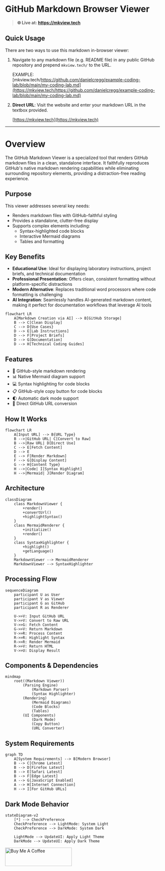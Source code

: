# GitHub Markdown Browser Viewer  

> **🌐 Live at: https://mkview.tech**

## Quick Usage

There are two ways to use this markdown in-browser viewer:

1. Navigate to any markdown file (e.g. README file) in any public GitHub repository and prepend `mkview.tech/` to the URL.  
    
    EXAMPLE:  
    [mkview.tech/https://github.com/danielcregg/example-coding-lab/blob/main/my-coding-lab.md](https://mkview.tech/https://github.com/danielcregg/example-coding-lab/blob/main/my-coding-lab.md)

2. **Direct URL**: Visit the website and enter your markdown URL in the textbox provided.
   
   [https://mkview.tech](https://mkview.tech)

---

# Overview

The GitHub Markdown Viewer is a specialized tool that renders GitHub markdown files in a clean, standalone interface. It faithfully reproduces GitHub's native markdown rendering capabilities while eliminating surrounding repository elements, providing a distraction-free reading experience.

## Purpose

This viewer addresses several key needs:
- Renders markdown files with GitHub-faithful styling
- Provides a standalone, clutter-free display
- Supports complex elements including:
  - Syntax-highlighted code blocks
  - Interactive Mermaid diagrams
  - Tables and formatting

## Key Benefits

- **Educational Use**: Ideal for displaying laboratory instructions, project briefs, and technical documentation
- **Professional Presentation**: Offers clean, consistent formatting without platform-specific distractions
- **Modern Alternative**: Replaces traditional word processors where code formatting is challenging
- **AI Integration**: Seamlessly handles AI-generated markdown content, making it perfect for documentation workflows that leverage AI tools

```mermaid
flowchart LR
    A[Markdown Creation via AI] --> B[GitHub Storage]
    B --> C[Clean Display]
    C --> D{Use Cases}
    D --> E[Lab Instructions]
    D --> F[Project Briefs]
    D --> G[Documentation]
    D --> H[Technical Coding Guides]
```

## Features

- 🎨 GitHub-style markdown rendering
- 📊 Native Mermaid diagram support
- 💻 Syntax highlighting for code blocks
- 📋 GitHub-style copy button for code blocks
- 🌓 Automatic dark mode support
- 🔄 Direct GitHub URL conversion


## How It Works

```mermaid
flowchart LR
    A[Input URL] --> B{URL Type}
    B -->|GitHub URL| C[Convert to Raw]
    B -->|Raw URL| D[Direct Use]
    C --> E[Fetch Content]
    D --> E
    E --> F[Render Markdown]
    F --> G[Display Content]
    G --> H{Content Type}
    H -->|Code| I[Syntax Highlight]
    H -->|Mermaid| J[Render Diagram]
```

## Architecture

```mermaid
classDiagram
    class MarkdownViewer {
        +render()
        +convertUrl()
        +highlightSyntax()
    }
    class MermaidRenderer {
        +initialize()
        +render()
    }
    class SyntaxHighlighter {
        +highlight()
        +getLanguage()
    }
    MarkdownViewer --> MermaidRenderer
    MarkdownViewer --> SyntaxHighlighter
```

## Processing Flow

```mermaid
sequenceDiagram
    participant U as User
    participant V as Viewer
    participant G as GitHub
    participant R as Renderer

    U->>V: Input GitHub URL
    V->>V: Convert to Raw URL
    V->>G: Fetch Content
    G->>V: Return Markdown
    V->>R: Process Content
    R->>R: Highlight Syntax
    R->>R: Render Mermaid
    R->>V: Return HTML
    V->>U: Display Result
```

## Components & Dependencies

```mermaid
mindmap
    root((Markdown Viewer))
        (Parsing Engine)
            (Markdown Parser)
            (Syntax Highlighter)
        (Rendering)
            (Mermaid Diagrams)
            (Code Blocks)
            (Tables)
        (UI Components)
            (Dark Mode)
            (Copy Button)
            (URL Converter)
```

## System Requirements

```mermaid
graph TD
    A[System Requirements] --> B[Modern Browser]
    B --> C[Chrome Latest]
    B --> D[Firefox Latest]
    B --> E[Safari Latest]
    B --> F[Edge Latest]
    A --> G[JavaScript Enabled]
    A --> H[Internet Connection]
    H --> I[For GitHub URLs]
```

## Dark Mode Behavior

```mermaid
stateDiagram-v2
    [*] --> CheckPreference
    CheckPreference --> LightMode: System Light
    CheckPreference --> DarkMode: System Dark
    
    LightMode --> UpdateUI: Apply Light Theme
    DarkMode --> UpdateUI: Apply Dark Theme
```

<a href="https://www.buymeacoffee.com/danielcregg" target="_blank"><img src="https://cdn.buymeacoffee.com/buttons/v2/default-yellow.png" alt="Buy Me A Coffee" style="height: 60px !important;width: 217px !important;" ></a>

